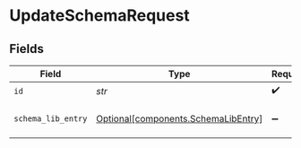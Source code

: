 # UpdateSchemaRequest


## Fields

| Field                                                                        | Type                                                                         | Required                                                                     | Description                                                                  |
| ---------------------------------------------------------------------------- | ---------------------------------------------------------------------------- | ---------------------------------------------------------------------------- | ---------------------------------------------------------------------------- |
| `id`                                                                         | *str*                                                                        | :heavy_check_mark:                                                           | Unique ID                                                                    |
| `schema_lib_entry`                                                           | [Optional[components.SchemaLibEntry]](../../models/shared/schemalibentry.md) | :heavy_minus_sign:                                                           | Schema object to be updated                                                  |